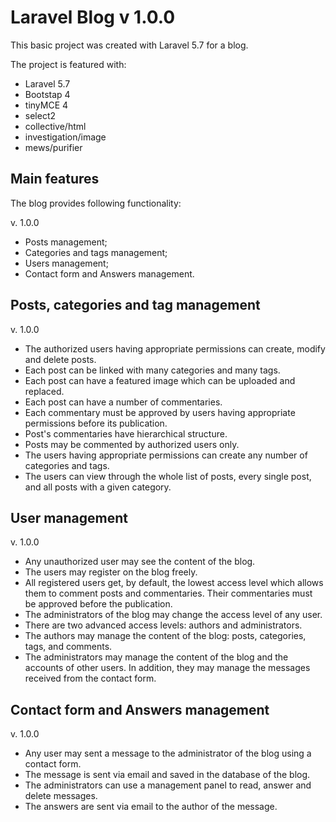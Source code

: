 # Laravel Blog v 1.0.0

This basic project was created with Laravel 5.7 for a blog.

The project is featured with:

- Laravel 5.7
- Bootstap 4
- tinyMCE 4
- select2
- collective/html
- investigation/image
- mews/purifier

## Main features

The blog provides following functionality:

v. 1.0.0
- Posts management;
- Categories and tags management;
- Users management;
- Contact form and Answers management.

## Posts, categories and tag management

v. 1.0.0
- The authorized users having appropriate permissions can create, modify and delete posts.
- Each post can be linked with many categories and many tags.
- Each post can have a featured image which can be uploaded and replaced.
- Each post can have a number of commentaries.
- Each commentary must be approved by users having appropriate permissions before its publication.
- Post's commentaries have hierarchical structure.
- Posts may be commented by authorized users only.
- The users having appropriate permissions can create any number of categories and tags.
- The users can view through the whole list of posts, every single post, and all posts with a given category.

## User management

v. 1.0.0
- Any unauthorized user may see the content of the blog.
- The users may register on the blog freely.
- All registered users get, by default, the lowest access level which allows them to comment posts and commentaries. Their commentaries must be approved before the publication.
- The administrators of the blog may change the access level of any user.
- There are two advanced access levels: authors and administrators.
- The authors may manage the content of the blog: posts, categories, tags, and comments.
- The administrators may manage the content of the blog and the accounts of other users. In addition, they may manage the messages received from the contact form.

## Contact form and Answers management

v. 1.0.0
- Any user may sent a message to the administrator of the blog using a contact form.
- The message is sent via email and saved in the database of the blog.
- The administrators can use a management panel to read, answer and delete messages.
- The answers are sent via email to the author of the message.
